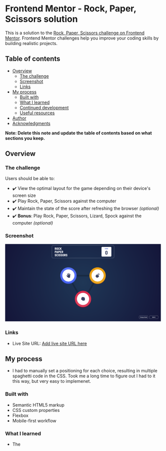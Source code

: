 # Frontend Mentor - Rock, Paper, Scissors solution

This is a solution to the [Rock, Paper, Scissors challenge on Frontend Mentor](https://www.frontendmentor.io/challenges/rock-paper-scissors-game-pTgwgvgH). Frontend Mentor challenges help you improve your coding skills by building realistic projects. 

## Table of contents

- [Overview](#overview)
  - [The challenge](#the-challenge)
  - [Screenshot](#screenshot)
  - [Links](#links)
- [My process](#my-process)
  - [Built with](#built-with)
  - [What I learned](#what-i-learned)
  - [Continued development](#continued-development)
  - [Useful resources](#useful-resources)
- [Author](#author)
- [Acknowledgments](#acknowledgments)

**Note: Delete this note and update the table of contents based on what sections you keep.**

## Overview

### The challenge

Users should be able to:

- ✔️ View the optimal layout for the game depending on their device's screen size
- ✔️ Play Rock, Paper, Scissors against the computer
- ✔️ Maintain the state of the score after refreshing the browser _(optional)_
- ✔️ **Bonus**: Play Rock, Paper, Scissors, Lizard, Spock against the computer _(optional)_

### Screenshot

![Screenshot](./design/screenshot.png)


### Links

- Live Site URL: [Add live site URL here](https://justinjovert.github.io/Rock-Paper-Scissors)

## My process

- I had to manually set a positioning for each choice, resulting in multiple spaghetti code in the CSS. Took me a long time to figure out I had to it this way, but very easy to implemenet. 

### Built with

- Semantic HTML5 markup
- CSS custom properties
- Flexbox
- Mobile-first workflow

### What I learned

- The <template> can really be handy. The CSS styling was harder than the whole JavaScript, though I took a lot more time coding in JavaScript. 

### Continued development

- I added my own twist of animations, though it's a bit clunky. Hopefully, it can be buttersmooth in the future.

### Useful resources

- [Pulse Animation](https://www.youtube.com/watch?v=Qtggx2rswKY&) - This pulse animation came in quite handy. A very good solution to a feature that I cannot begin to think of an approach.

- [Asaeneh's 30 Day of JavaScript](https://github.com/Asabeneh/30-Days-Of-JavaScript) - Asaeneh's guide to JavaScript. 

## Author

- [Github](https://github.com/Justinjovert/)
- Frontend Mentor - [Justinjovert](https://www.frontendmentor.io/profile/Justinjovert)


## Acknowledgments

Frontend Mentor, Asabeneh Yetayeh and Codehal's pulse animation
